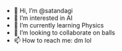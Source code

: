 - 👋 Hi, I’m @satandagi
- 👀 I’m interested in AI
- 🌱 I’m currently learning Physics
- 💞️ I’m looking to collaborate on balls
- 📫 How to reach me: dm lol

<!---
satandagi/satandagi is a ✨ special ✨ repository because its `README.md` (this file) appears on your GitHub profile.
You can click the Preview link to take a look at your changes.
--->
